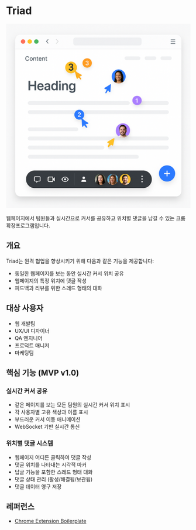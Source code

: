# Triad

![Triad](./Triad.png)

웹페이지에서 팀원들과 실시간으로 커서를 공유하고 위치별 댓글을 남길 수 있는 크롬 확장프로그램입니다.

## 개요

Triad는 원격 협업을 향상시키기 위해 다음과 같은 기능을 제공합니다:

- 동일한 웹페이지를 보는 동안 실시간 커서 위치 공유
- 웹페이지의 특정 위치에 댓글 작성
- 피드백과 리뷰를 위한 스레드 형태의 대화

## 대상 사용자

- 웹 개발팀
- UX/UI 디자이너
- QA 엔지니어
- 프로덕트 매니저
- 마케팅팀

## 핵심 기능 (MVP v1.0)

### 실시간 커서 공유

- 같은 페이지를 보는 모든 팀원의 실시간 커서 위치 표시
- 각 사용자별 고유 색상과 이름 표시
- 부드러운 커서 이동 애니메이션
- WebSocket 기반 실시간 통신

### 위치별 댓글 시스템

- 웹페이지 어디든 클릭하여 댓글 작성
- 댓글 위치를 나타내는 시각적 마커
- 답글 기능을 포함한 스레드 형태 대화
- 댓글 상태 관리 (활성/해결됨/보관됨)
- 댓글 데이터 영구 저장

## 레퍼런스

- [Chrome Extension Boilerplate](https://github.com/Jonghakseo/chrome-extension-boilerplate-react-vite)
